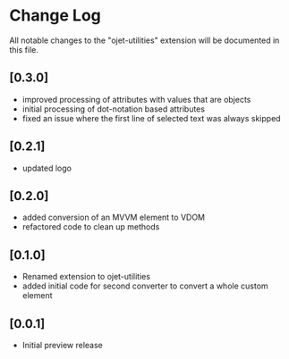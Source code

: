 # Change Log

All notable changes to the "ojet-utilities" extension will be documented in this file.

## [0.3.0]

- improved processing of attributes with values that are objects
- initial processing of dot-notation based attributes
- fixed an issue where the first line of selected text was always skipped
  

## [0.2.1]

- updated logo

## [0.2.0]

- added conversion of an MVVM element to VDOM
- refactored code to clean up methods

## [0.1.0]

- Renamed extension to ojet-utilities
- added initial code for second converter to convert a whole custom element

## [0.0.1]

- Initial preview release